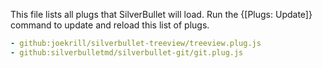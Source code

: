 This file lists all plugs that SilverBullet will load. Run the {[Plugs: Update]} command to update and reload this list of plugs.

```yaml
- github:joekrill/silverbullet-treeview/treeview.plug.js
- github:silverbulletmd/silverbullet-git/git.plug.js
```